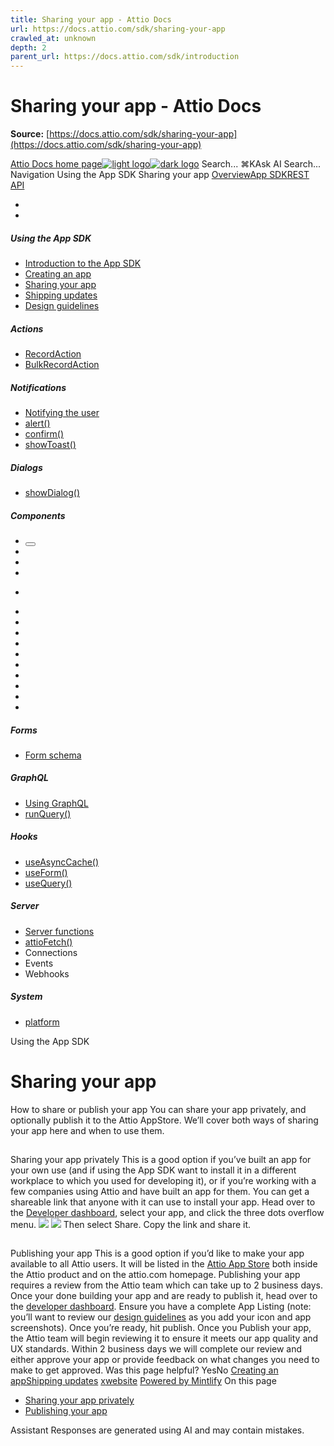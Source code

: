 ```yaml
---
title: Sharing your app - Attio Docs
url: https://docs.attio.com/sdk/sharing-your-app
crawled_at: unknown
depth: 2
parent_url: https://docs.attio.com/sdk/introduction
---
```


# Sharing your app - Attio Docs

**Source:** [https://docs.attio.com/sdk/sharing-your-app](https://docs.attio.com/sdk/sharing-your-app)

[Attio Docs home page![light logo](https://mintlify.s3.us-west-1.amazonaws.com/attio/logo/light.svg)![dark logo](https://mintlify.s3.us-west-1.amazonaws.com/attio/logo/dark.svg)](https://docs.attio.com/)
Search...
⌘KAsk AI
Search...
Navigation
Using the App SDK
Sharing your app
[Overview](https://docs.attio.com/docs/overview)[App SDK](https://docs.attio.com/sdk/introduction)[REST API](https://docs.attio.com/rest-api/overview)
* [](https://build.attio.com/)
* [](https://attio.com/help)
##### Using the App SDK
  * [Introduction to the App SDK](https://docs.attio.com/sdk/introduction)
  * [Creating an app](https://docs.attio.com/sdk/creating-an-app)
  * [Sharing your app](https://docs.attio.com/sdk/sharing-your-app)
  * [Shipping updates](https://docs.attio.com/sdk/shipping-updates)
  * [Design guidelines](https://docs.attio.com/sdk/design-guidelines)


##### Actions
  * [RecordAction](https://docs.attio.com/sdk/actions/record-action)
  * [BulkRecordAction](https://docs.attio.com/sdk/actions/bulk-record-action)


##### Notifications
  * [Notifying the user](https://docs.attio.com/sdk/notifications/notifications)
  * [alert()](https://docs.attio.com/sdk/notifications/alert)
  * [confirm()](https://docs.attio.com/sdk/notifications/confirm)
  * [showToast()](https://docs.attio.com/sdk/notifications/show-toast)


##### Dialogs
  * [showDialog()](https://docs.attio.com/sdk/dialogs/show-dialog)


##### Components
  * [<Button />](https://docs.attio.com/sdk/components/button)
  * [<Checkbox />](https://docs.attio.com/sdk/components/checkbox)
  * [<Column />](https://docs.attio.com/sdk/components/column)
  * [<Combobox />](https://docs.attio.com/sdk/components/combobox)
  * [<Form />](https://docs.attio.com/sdk/components/form)
  * [<Link />](https://docs.attio.com/sdk/components/link)
  * [<NumberInput />](https://docs.attio.com/sdk/components/number-input)
  * [<Row />](https://docs.attio.com/sdk/components/row)
  * [<Section />](https://docs.attio.com/sdk/components/section)
  * [<SubmitButton />](https://docs.attio.com/sdk/components/submit-button)
  * [<TextBlock />](https://docs.attio.com/sdk/components/text-block)
  * [<TextInput />](https://docs.attio.com/sdk/components/text-input)
  * [<Toggle />](https://docs.attio.com/sdk/components/toggle)
  * [<Typography />](https://docs.attio.com/sdk/components/typography)
  * [<WithState />](https://docs.attio.com/sdk/components/with-state)


##### Forms
  * [Form schema](https://docs.attio.com/sdk/form-schema)


##### GraphQL
  * [Using GraphQL](https://docs.attio.com/sdk/graphql/graphql)
  * [runQuery()](https://docs.attio.com/sdk/graphql/run-query)


##### Hooks
  * [useAsyncCache()](https://docs.attio.com/sdk/hooks/use-async-cache)
  * [useForm()](https://docs.attio.com/sdk/hooks/use-form)
  * [useQuery()](https://docs.attio.com/sdk/hooks/use-query)


##### Server
  * [Server functions](https://docs.attio.com/sdk/server/server-functions)
  * [attioFetch()](https://docs.attio.com/sdk/server/attio-fetch)
  * Connections
  * Events
  * Webhooks


##### System
  * [platform](https://docs.attio.com/sdk/system/platform)


Using the App SDK
# Sharing your app
How to share or publish your app
You can share your app privately, and optionally publish it to the Attio AppStore. We’ll cover both ways of sharing your app here and when to use them.
## 
[​](https://docs.attio.com/sdk/sharing-your-app#sharing-your-app-privately)
Sharing your app privately
This is a good option if you’ve built an app for your own use (and if using the App SDK want to install it in a different workplace to which you used for developing it), or if you’re working with a few companies using Attio and have built an app for them.
You can get a shareable link that anyone with it can use to install your app.
Head over to the [Developer dashboard](https://build.attio.com), select your app, and click the three dots overflow menu.
![](https://mintlify.s3.us-west-1.amazonaws.com/attio/images/sharing-your-app.png) ![](https://mintlify.s3.us-west-1.amazonaws.com/attio/images/sharing-your-app-dark.png)
Then select Share.
Copy the link and share it.
## 
[​](https://docs.attio.com/sdk/sharing-your-app#publishing-your-app)
Publishing your app
This is a good option if you’d like to make your app available to all Attio users. It will be listed in the [Attio App Store](https://app.attio.com/_/settings/apps) both inside the Attio product and on the attio.com homepage.
Publishing your app requires a review from the Attio team which can take up to 2 business days.
Once your done building your app and are ready to publish it, head over to the [developer dashboard](https://build.attio.com).
Ensure you have a complete App Listing (note: you’ll want to review our [design guidelines](https://docs.attio.com/sdk/design-guidelines) as you add your icon and app screenshots).
Once you’re ready, hit publish.
Once you Publish your app, the Attio team will begin reviewing it to ensure it meets our app quality and UX standards. Within 2 business days we will complete our review and either approve your app or provide feedback on what changes you need to make to get approved.
Was this page helpful?
YesNo
[Creating an app](https://docs.attio.com/sdk/creating-an-app)[Shipping updates](https://docs.attio.com/sdk/shipping-updates)
[x](https://x.com/Attio)[website](https://attio.com)
[Powered by Mintlify](https://mintlify.com/preview-request?utm_campaign=poweredBy&utm_medium=referral&utm_source=docs.attio.com)
On this page
  * [Sharing your app privately](https://docs.attio.com/sdk/sharing-your-app#sharing-your-app-privately)
  * [Publishing your app](https://docs.attio.com/sdk/sharing-your-app#publishing-your-app)


Assistant
Responses are generated using AI and may contain mistakes.

